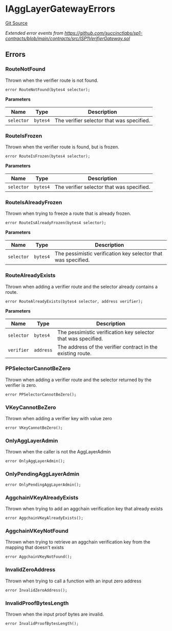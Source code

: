 # IAggLayerGatewayErrors
[Git Source](https://github.com/agglayer/agglayer-contracts/blob/856b421eef55a77f98f6fed45beb5ed8e3023c16/contracts/interfaces/IAggLayerGateway.sol)

*Extended error events from https://github.com/succinctlabs/sp1-contracts/blob/main/contracts/src/ISP1VerifierGateway.sol*


## Errors
### RouteNotFound
Thrown when the verifier route is not found.


```solidity
error RouteNotFound(bytes4 selector);
```

**Parameters**

|Name|Type|Description|
|----|----|-----------|
|`selector`|`bytes4`|The verifier selector that was specified.|

### RouteIsFrozen
Thrown when the verifier route is found, but is frozen.


```solidity
error RouteIsFrozen(bytes4 selector);
```

**Parameters**

|Name|Type|Description|
|----|----|-----------|
|`selector`|`bytes4`|The verifier selector that was specified.|

### RouteIsAlreadyFrozen
Thrown when trying to freeze a route that is already frozen.


```solidity
error RouteIsAlreadyFrozen(bytes4 selector);
```

**Parameters**

|Name|Type|Description|
|----|----|-----------|
|`selector`|`bytes4`|The pessimistic verification key selector that was specified.|

### RouteAlreadyExists
Thrown when adding a verifier route and the selector already contains a route.


```solidity
error RouteAlreadyExists(bytes4 selector, address verifier);
```

**Parameters**

|Name|Type|Description|
|----|----|-----------|
|`selector`|`bytes4`|The pessimistic verification key selector that was specified.|
|`verifier`|`address`|The address of the verifier contract in the existing route.|

### PPSelectorCannotBeZero
Thrown when adding a verifier route and the selector returned by the verifier is
zero.


```solidity
error PPSelectorCannotBeZero();
```

### VKeyCannotBeZero
Thrown when adding a verifier key with value zero


```solidity
error VKeyCannotBeZero();
```

### OnlyAggLayerAdmin
Thrown when the caller is not the AggLayerAdmin


```solidity
error OnlyAggLayerAdmin();
```

### OnlyPendingAggLayerAdmin

```solidity
error OnlyPendingAggLayerAdmin();
```

### AggchainVKeyAlreadyExists
Thrown when trying to add an aggchain verification key that already exists


```solidity
error AggchainVKeyAlreadyExists();
```

### AggchainVKeyNotFound
Thrown when trying to retrieve an aggchain verification key from the mapping that doesn't exists


```solidity
error AggchainVKeyNotFound();
```

### InvalidZeroAddress
Thrown when trying to call a function with an input zero address


```solidity
error InvalidZeroAddress();
```

### InvalidProofBytesLength
Thrown when the input proof bytes are invalid.


```solidity
error InvalidProofBytesLength();
```

